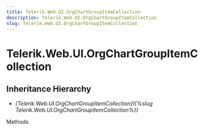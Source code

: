 ```yaml
---
title: Telerik.Web.UI.OrgChartGroupItemCollection
description: Telerik.Web.UI.OrgChartGroupItemCollection
slug: Telerik.Web.UI.OrgChartGroupItemCollection
---
```


# Telerik.Web.UI.OrgChartGroupItemCollection  

## Inheritance Hierarchy

* *[Telerik.Web.UI.OrgChartGroupItemCollection]({%slug Telerik.Web.UI.OrgChartGroupItemCollection%})*


Methods



